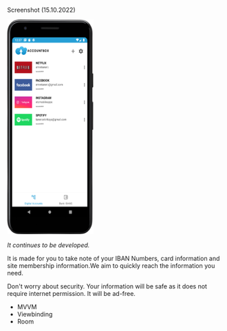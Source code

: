 Screenshot (15.10.2022)

<img src="https://github.com/emretanerc/AccountBox/blob/main/preview.png" width="200" height="500">

*It continues to be developed.*

It is made for you to take note of your IBAN Numbers, card information and site membership information.We aim to quickly reach the information you need.

Don't worry about security. Your information will be safe as it does not require internet permission. It will be ad-free.


- MVVM
- Viewbinding
- Room
